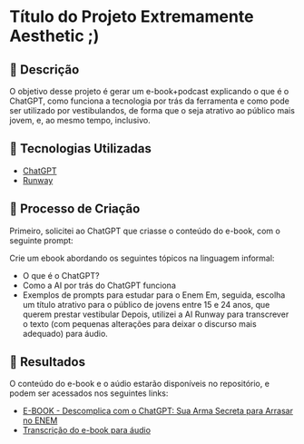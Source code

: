 # Título do Projeto Extremamente Aesthetic ;)

## 📒 Descrição
O objetivo desse projeto é gerar um e-book+podcast explicando o que é o ChatGPT, como funciona a tecnologia por trás da ferramenta e como pode ser utilizado por vestibulandos, de forma que o seja atrativo ao público mais jovem, e, ao mesmo tempo, inclusivo.

## 🤖 Tecnologias Utilizadas
- [ChatGPT](https://chatgpt.com)
- [Runway](https://app.runwayml.com/)

## 🧐 Processo de Criação
Primeiro, solicitei ao ChatGPT que criasse o conteúdo do e-book, com o seguinte prompt: 

Crie um ebook abordando os seguintes tópicos na linguagem informal:
- O que é o ChatGPT?
- Como a AI por trás do ChatGPT funciona
- Exemplos de prompts para estudar para o Enem
Em, seguida, escolha um título atrativo para o público de jovens entre 15 e 24 anos, que querem prestar vestibular
Depois, utilizei a AI Runway para transcrever o texto (com pequenas alterações para deixar o discurso mais adequado) para áudio.

## 🚀 Resultados
O conteúdo do e-book e o aúdio estarão disponíveis no repositório, e podem ser acessados nos seguintes links:
- [E-BOOK - Descomplica com o ChatGPT: Sua Arma Secreta para Arrasar no ENEM](/exemplos/script_desafio_aigenerativa.pdf)
- [Transcrição do e-book para áudio](/lab-natty-or-not/text_to_speech_ebook.mp3)

